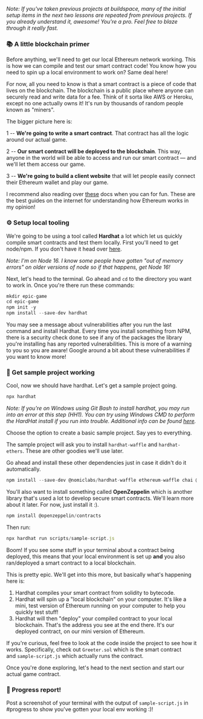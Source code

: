 *Note: If you've taken previous projects at buildspace, many of the initial setup items in the next two lessons are repeated from previous projects. If you already understand it, awesome! You're a pro. Feel free to blaze through it really fast.*

### **📚 A little blockchain primer**

Before anything, we'll need to get our local Ethereum network working. This is how we can compile and test our smart contract code! You know how you need to spin up a local environment to work on? Same deal here!

For now, all you need to know is that a smart contract is a piece of code that lives on the blockchain. The blockchain is a public place where anyone can securely read and write data for a fee. Think of it sorta like AWS or Heroku, except no one actually owns it! It's run by thousands of random people known as "miners".

The bigger picture here is:

1 -- **We're going to write a smart contract**. That contract has all the logic around our actual game.

2 -- **Our smart contract will be deployed to the blockchain**. This way, anyone in the world will be able to access and run our smart contract — and we'll let them access our game.

3 -- **We're going to build a client website** that will let people easily connect their Ethereum wallet and play our game.

I recommend also reading over [these](https://ethereum.org/en/developers/docs/intro-to-ethereum/) docs when you can for fun. These are the best guides on the internet for understanding how Ethereum works in my opinion!

### **⚙️ Setup local tooling**

We're going to be using a tool called **Hardhat** a lot which let us quickly compile smart contracts and test them locally. First you'll need to get node/npm. If you don't have it head over [here](https://hardhat.org/tutorial/setting-up-the-environment.html).

*Note: I'm on Node 16. I know some people have gotten "out of memory errors" on older versions of node so if that happens, get Node 16!*

Next, let's head to the terminal. Go ahead and `cd` to the directory you want to work in. Once you're there run these commands:

```javascript
mkdir epic-game
cd epic-game
npm init -y
npm install --save-dev hardhat
```

You may see a message about vulnerabilities after you run the last command and install Hardhat. Every time you install something from NPM, there is a security check done to see if any of the packages the library you're installing has any reported vulnerabilities. This is more of a warning to you so you are aware! Google around a bit about these vulnerabilities if you want to know more!

### **🔨 Get sample project working**

Cool, now we should have hardhat. Let's get a sample project going.

```javascript
npx hardhat
```

*Note: If you're on Windows using Git Bash to install hardhat, you may run into an error at this step (HH1). You can try using Windows CMD to perform the HardHat install if you run into trouble. Additional info can be found [here](https://github.com/nomiclabs/hardhat/issues/1400#issuecomment-824097242).*

Choose the option to create a basic sample project. Say yes to everything.

The sample project will ask you to install `hardhat-waffle` and `hardhat-ethers`. These are other goodies we'll use later.

Go ahead and install these other dependencies just in case it didn't do it automatically.

```javascript
npm install --save-dev @nomiclabs/hardhat-waffle ethereum-waffle chai @nomiclabs/hardhat-ethers ethers
```

You'll also want to install something called **OpenZeppelin** which is another library that's used a lot to develop secure smart contracts. We'll learn more about it later. For now, just install it :).

```javascript
npm install @openzeppelin/contracts
```

Then run:

```javascript
npx hardhat run scripts/sample-script.js
```


Boom! If you see some stuff in your terminal about a contract being deployed, this means that your local environment is set up **and** you also ran/deployed a smart contract to a local blockchain.

This is pretty epic. We'll get into this more, but basically what's happening here is:

1. Hardhat compiles your smart contract from solidity to bytecode.
2. Hardhat will spin up a "local blockchain" on your computer. It's like a mini, test version of Ethereum running on your computer to help you quickly test stuff!
3. Hardhat will then "deploy" your compiled contract to your local blockchain. That's the address you see at the end there. It's our deployed contract, on our mini version of Ethereum.

If you're curious, feel free to look at the code inside the project to see how it works. Specifically, check out `Greeter.sol` which is the smart contract and `sample-script.js` which actually runs the contract.

Once you're done exploring, let's head to the next section and start our actual game contract.

### **🚨 Progress report!**

Post a screenshot of your terminal with the output of `sample-script.js` in #progress to show you've gotten your local env working :)!

